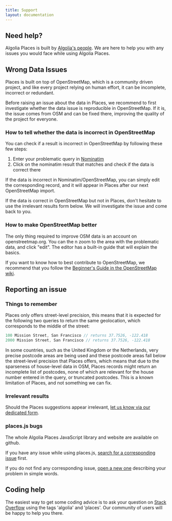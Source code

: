 ```yaml
---
title: Support
layout: documentation
---
```


## Need help?

Algolia Places is built by [Algolia's people](https://www.algolia.com/about). We are here to help you with any issues you would face while using Algolia Places.

## Wrong Data Issues
Places is built on top of OpenStreetMap, which is a community driven project, and like every project relying on human effort, it can be incomplete, incorrect or redundant.

Before raising an issue about the data in Places, we recommend to first investigate whether the data issue is reproducible in OpenStreetMap. If it is, the issue comes from OSM and can be fixed there, improving the quality of the project for everyone.

### How to tell whether the data is incorrect in OpenStreetMap
You can check if a result is incorrect in OpenStreetMap by following these few steps:

1. Enter your problematic query in [Nominatim](https://nominatim.openstreetmap.org/)
2. Click on the nominatim result that matches and check if the data is correct there

If the data is incorrect in Nominatim/OpenStreetMap, you can simply edit the corresponding record, and it will appear in Places after our next OpenStreetMap import.

If the data is correct in OpenStreetMap but not in Places, don't hesitate to use the irrelevant results form below. We will investigate the issue and come back to you.

### How to make OpenStreetMap better
The only thing required to improve OSM data is an account on openstreetmap.org. You can the n zoom to the area with the problematic data, and click "edit". The editor has a built-in guide that will explain the basics.

If you want to know how to best contribute to OpenStreetMap, we recommend that you follow the [Beginner's Guide in the OpenStreetMap wiki](https://wiki.openstreetmap.org/wiki/Beginners%27_guide).


## Reporting an issue

### Things to remember

Places only offers street-level precision, this means that it is expected for the following two queries to return the same geolocation, which corresponds to the middle of the street:

```js
100 Mission Street, San Francisco // returns 37.7526, -122.418
2000 Mission Street, San Francisco // returns 37.7526, -122.418
``` 

In some countries, such as the United Kingdom or the Netherlands, very precise postcode areas are being used and these postcode areas fall below the street-level precision that Places offers, which means that due to the sparseness of house-level data in OSM, Places records might return an incomplete list of postcodes, none of which are relevant for the house number entered in the query, or truncated postcodes. This is a known limitation of Places, and not something we can fix.

### Irrelevant results

Should the Places suggestions appear irrelevant, <a href="https://docs.google.com/forms/d/13r_7B72v6u6326atqzKZpv0fs_3OUOJFR-6QDipHl3Y/viewform?entry.1560244398&entry.1894094686&entry.1809496416&entry.2029760924&entry.1442423869&entry.1714224469&entry.1070945708=Find+it+on+https://api.ipify.org/&entry.2019626860=Find+it+on+https://jsfiddle.net/qmjet97b/" id="support-google-form" target="_blank">let us know via our dedicated form</a>.

### places.js bugs

The whole Algolia Places JavaScript library and website are available on github.

If you have any issue while using places.js, [search for a corresponding issue](https://github.com/algolia/places/issues?utf8=%E2%9C%93&q=is%3Aissue)
first.

If you do not find any corresponding issue, [open a new one](https://github.com/algolia/places/issues/new) describing your problem in simple words.

## Coding help

The easiest way to get some coding advice is to ask your question on [Stack Overflow](https://stackoverflow.com/questions/tagged/algolia) using the tags 'algolia' and 'places'. Our community of users will be happy to help you there.


<script>
  function getip(res) {
    window.userip = res.ip;
  }
</script>
<script src="https://api.ipify.org?format=jsonp&callback=getip"></script>
